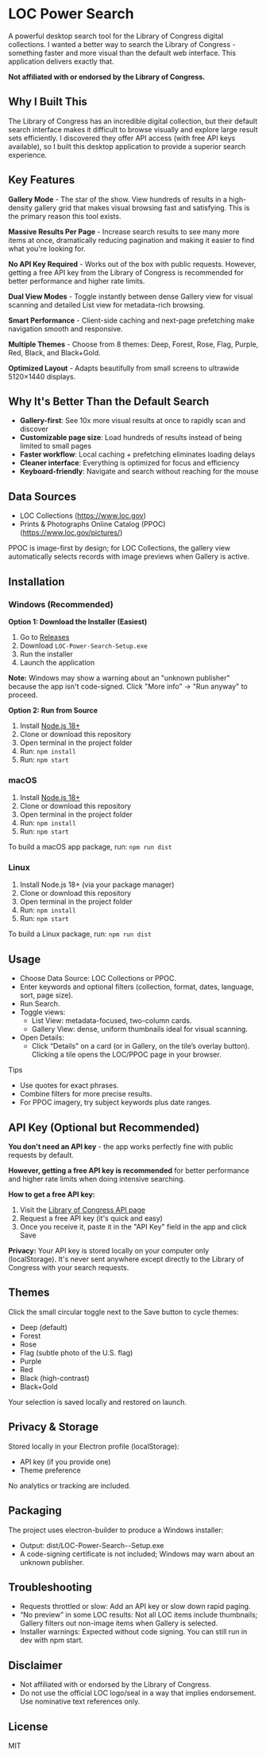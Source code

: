 ﻿# LOC Power Search

A powerful desktop search tool for the Library of Congress digital collections. I wanted a better way to search the Library of Congress - something faster and more visual than the default web interface. This application delivers exactly that.

**Not affiliated with or endorsed by the Library of Congress.**

## Why I Built This

The Library of Congress has an incredible digital collection, but their default search interface makes it difficult to browse visually and explore large result sets efficiently. I discovered they offer API access (with free API keys available), so I built this desktop application to provide a superior search experience.

## Key Features

**Gallery Mode** - The star of the show. View hundreds of results in a high-density gallery grid that makes visual browsing fast and satisfying. This is the primary reason this tool exists.

**Massive Results Per Page** - Increase search results to see many more items at once, dramatically reducing pagination and making it easier to find what you're looking for.

**No API Key Required** - Works out of the box with public requests. However, getting a free API key from the Library of Congress is recommended for better performance and higher rate limits.

**Dual View Modes** - Toggle instantly between dense Gallery view for visual scanning and detailed List view for metadata-rich browsing.

**Smart Performance** - Client-side caching and next-page prefetching make navigation smooth and responsive.

**Multiple Themes** - Choose from 8 themes: Deep, Forest, Rose, Flag, Purple, Red, Black, and Black+Gold.

**Optimized Layout** - Adapts beautifully from small screens to ultrawide 5120×1440 displays.

## Why It's Better Than the Default Search

- **Gallery-first**: See 10x more visual results at once to rapidly scan and discover
- **Customizable page size**: Load hundreds of results instead of being limited to small pages
- **Faster workflow**: Local caching + prefetching eliminates loading delays
- **Cleaner interface**: Everything is optimized for focus and efficiency
- **Keyboard-friendly**: Navigate and search without reaching for the mouse

## Data Sources

- LOC Collections (https://www.loc.gov)
- Prints & Photographs Online Catalog (PPOC) (https://www.loc.gov/pictures/)

PPOC is image-first by design; for LOC Collections, the gallery view automatically selects records with image previews when Gallery is active.

## Installation

### Windows (Recommended)

**Option 1: Download the Installer (Easiest)**
1. Go to [Releases](https://github.com/Ringmast4r/Library-of-Congress-Power-Search-/releases)
2. Download `LOC-Power-Search-Setup.exe`
3. Run the installer
4. Launch the application

**Note:** Windows may show a warning about an "unknown publisher" because the app isn't code-signed. Click "More info" → "Run anyway" to proceed.

**Option 2: Run from Source**
1. Install [Node.js 18+](https://nodejs.org/)
2. Clone or download this repository
3. Open terminal in the project folder
4. Run: `npm install`
5. Run: `npm start`

### macOS

1. Install [Node.js 18+](https://nodejs.org/)
2. Clone or download this repository
3. Open terminal in the project folder
4. Run: `npm install`
5. Run: `npm start`

To build a macOS app package, run: `npm run dist`

### Linux

1. Install Node.js 18+ (via your package manager)
2. Clone or download this repository
3. Open terminal in the project folder
4. Run: `npm install`
5. Run: `npm start`

To build a Linux package, run: `npm run dist`

## Usage

- Choose Data Source: LOC Collections or PPOC.
- Enter keywords and optional filters (collection, format, dates, language, sort, page size).
- Run Search.
- Toggle views:
  - List View: metadata-focused, two-column cards.
  - Gallery View: dense, uniform thumbnails ideal for visual scanning.
- Open Details:
  - Click “Details” on a card (or in Gallery, on the tile’s overlay button). Clicking a tile opens the LOC/PPOC page in your browser.

Tips
- Use quotes for exact phrases.
- Combine filters for more precise results.
- For PPOC imagery, try subject keywords plus date ranges.

## API Key (Optional but Recommended)

**You don't need an API key** - the app works perfectly fine with public requests by default.

**However, getting a free API key is recommended** for better performance and higher rate limits when doing intensive searching.

**How to get a free API key:**
1. Visit the [Library of Congress API page](https://www.loc.gov/apis/)
2. Request a free API key (it's quick and easy)
3. Once you receive it, paste it in the "API Key" field in the app and click Save

**Privacy:** Your API key is stored locally on your computer only (localStorage). It's never sent anywhere except directly to the Library of Congress with your search requests.

## Themes

Click the small circular toggle next to the Save button to cycle themes:
- Deep (default)
- Forest
- Rose
- Flag (subtle photo of the U.S. flag)
- Purple
- Red
- Black (high-contrast)
- Black+Gold

Your selection is saved locally and restored on launch.

## Privacy & Storage

Stored locally in your Electron profile (localStorage):
- API key (if you provide one)
- Theme preference

No analytics or tracking are included.

## Packaging

The project uses electron-builder to produce a Windows installer:
- Output: dist/LOC-Power-Search-<version>-Setup.exe
- A code-signing certificate is not included; Windows may warn about an unknown publisher.

## Troubleshooting

- Requests throttled or slow: Add an API key or slow down rapid paging.
- “No preview” in some LOC results: Not all LOC items include thumbnails; Gallery filters out non-image items when Gallery is selected.
- Installer warnings: Expected without code signing. You can still run in dev with npm start.

## Disclaimer

- Not affiliated with or endorsed by the Library of Congress.
- Do not use the official LOC logo/seal in a way that implies endorsement. Use nominative text references only.

## License

MIT
